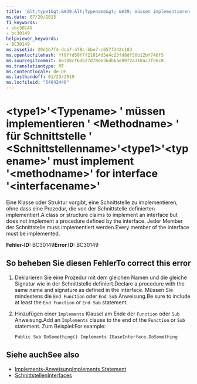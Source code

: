 ```yaml
---
title: '&lt;type1&gt;&#39;&lt;Typename&gt; &#39; müssen implementieren &#39; &lt;Methodname&gt; &#39; für Schnittstelle &#39; &lt;Schnittstellenname&gt;&#39;'
ms.date: 07/20/2015
f1_keywords:
- vbc30149
- bc30149
helpviewer_keywords:
- BC30149
ms.assetid: 29d1b7f4-dca7-478c-bbe7-c657f342c183
ms.openlocfilehash: ff9ffd50f7f21814d5e4c23fd8df50b12bf746f5
ms.sourcegitcommit: 6b308cf6d627d78ee36dbbae8972a310ac7fd6c8
ms.translationtype: MT
ms.contentlocale: de-DE
ms.lasthandoff: 01/23/2019
ms.locfileid: "54642440"
---
```

# <a name="lttype1gt39lttypenamegt39-must-implement-39ltmethodnamegt39-for-interface-39ltinterfacenamegt39"></a><span data-ttu-id="8bfc6-102">&lt;type1&gt;&#39;&lt;Typename&gt; &#39; müssen implementieren &#39; &lt;Methodname&gt; &#39; für Schnittstelle &#39; &lt;Schnittstellenname&gt;&#39;</span><span class="sxs-lookup"><span data-stu-id="8bfc6-102">&lt;type1&gt;&#39;&lt;typename&gt;&#39; must implement &#39;&lt;methodname&gt;&#39; for interface &#39;&lt;interfacename&gt;&#39;</span></span>
<span data-ttu-id="8bfc6-103">Eine Klasse oder Struktur vorgibt, eine Schnittstelle zu implementieren, ohne dass eine Prozedur, die von der Schnittstelle definierten implementiert.</span><span class="sxs-lookup"><span data-stu-id="8bfc6-103">A class or structure claims to implement an interface but does not implement a procedure defined by the interface.</span></span> <span data-ttu-id="8bfc6-104">Jeder Member der Schnittstelle muss implementiert werden.</span><span class="sxs-lookup"><span data-stu-id="8bfc6-104">Every member of the interface must be implemented.</span></span>  
  
 <span data-ttu-id="8bfc6-105">**Fehler-ID:** BC30149</span><span class="sxs-lookup"><span data-stu-id="8bfc6-105">**Error ID:** BC30149</span></span>  
  
## <a name="to-correct-this-error"></a><span data-ttu-id="8bfc6-106">So beheben Sie diesen Fehler</span><span class="sxs-lookup"><span data-stu-id="8bfc6-106">To correct this error</span></span>  
  
1.  <span data-ttu-id="8bfc6-107">Deklarieren Sie eine Prozedur mit dem gleichen Namen und die gleiche Signatur wie in der Schnittstelle definiert.</span><span class="sxs-lookup"><span data-stu-id="8bfc6-107">Declare a procedure with the same name and signature as defined in the interface.</span></span> <span data-ttu-id="8bfc6-108">Müssen Sie mindestens die `End Function` oder `End Sub` Anweisung.</span><span class="sxs-lookup"><span data-stu-id="8bfc6-108">Be sure to include at least the `End Function` or `End Sub` statement.</span></span>  
  
2.  <span data-ttu-id="8bfc6-109">Hinzufügen einer `Implements` Klausel am Ende der `Function` oder `Sub` Anweisung.</span><span class="sxs-lookup"><span data-stu-id="8bfc6-109">Add an `Implements` clause to the end of the `Function` or `Sub` statement.</span></span> <span data-ttu-id="8bfc6-110">Zum Beispiel:</span><span class="sxs-lookup"><span data-stu-id="8bfc6-110">For example:</span></span>  
  
    ```  
    Public Sub DoSomething() Implements IBaseInterface.DoSomething  
    ```  
  
## <a name="see-also"></a><span data-ttu-id="8bfc6-111">Siehe auch</span><span class="sxs-lookup"><span data-stu-id="8bfc6-111">See also</span></span>
- [<span data-ttu-id="8bfc6-112">Implements-Anweisung</span><span class="sxs-lookup"><span data-stu-id="8bfc6-112">Implements Statement</span></span>](../../../visual-basic/language-reference/statements/implements-statement.md)
- [<span data-ttu-id="8bfc6-113">Schnittstellen</span><span class="sxs-lookup"><span data-stu-id="8bfc6-113">Interfaces</span></span>](../../../visual-basic/programming-guide/language-features/interfaces/index.md)
